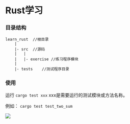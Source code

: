 # Rust学习

### 目录结构

```
learn_rust  //根目录
    |
    |- src  //源码
    |   |
    |   |- exercise //练习程序模块
    |
    |- tests    //测试程序目录
```

### 使用

运行 `cargo test xxx` xxx是需要运行的测试模块或方法名称。

例如： `cargo test test_two_sum`

<img src="https://github.com/a74946443/learn_rust/blob/master/image/example.png?raw=true" />

